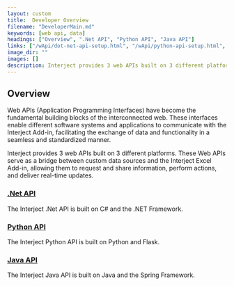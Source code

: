```yaml
---
layout: custom
title:  Developer Overview
filename: "DeveloperMain.md"
keywords: [web api, data]
headings: ["Overview", ".Net API", "Python API", "Java API"]
links: ["/wApi/dot-net-api-setup.html", "/wApi/python-api-setup.html", "/wApi/java-api-setup.html"]
image_dir: ""
images: []
description: Interject provides 3 web APIs built on 3 different platforms. These Web APIs serve as a bridge between custom data sources and the Interject Excel Add-in, allowing them to request and share information, perform actions, and deliver real-time updates.
---
```


## Overview

Web APIs (Application Programming Interfaces) have become the fundamental building blocks of the interconnected web. These interfaces enable different software systems and applications to communicate with the Interject Add-in, facilitating the exchange of data and functionality in a seamless and standardized manner. 

Interject provides 3 web APIs built on 3 different platforms. These Web APIs serve as a bridge between custom data sources and the Interject Excel Add-in, allowing them to request and share information, perform actions, and deliver real-time updates.

### [.Net API](/wApi/dot-net-api-setup.html)

The Interject .Net API is built on C# and the .NET Framework.

### [Python API](/wApi/python-api-setup.html)

The Interject Python API is built on Python and Flask.

### [Java API](/wApi/java-api-setup.html)

The Interject Java API is built on Java and the Spring Framework.